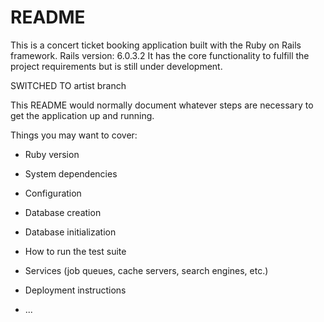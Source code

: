 # README

This is a concert ticket booking application built with the Ruby on Rails framework.
Rails version: 6.0.3.2
It has the core functionality to fulfill the project requirements but is still under development.

SWITCHED TO artist branch

This README would normally document whatever steps are necessary to get the
application up and running.

Things you may want to cover:

* Ruby version

* System dependencies

* Configuration

* Database creation

* Database initialization

* How to run the test suite

* Services (job queues, cache servers, search engines, etc.)

* Deployment instructions

* ...
